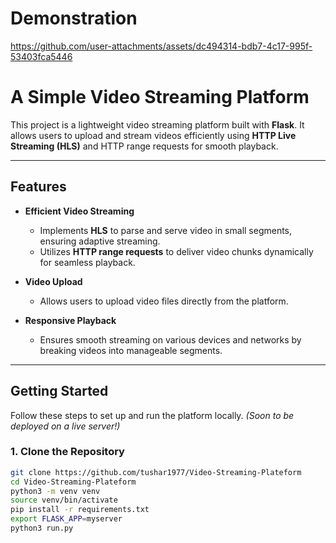 # **Demonstration**

https://github.com/user-attachments/assets/dc494314-bdb7-4c17-995f-53403fca5446

# **A Simple Video Streaming Platform**

This project is a lightweight video streaming platform built with **Flask**. It allows users to upload and stream videos efficiently using **HTTP Live Streaming (HLS)** and HTTP range requests for smooth playback.

---

## **Features**

- **Efficient Video Streaming**

  - Implements **HLS** to parse and serve video in small segments, ensuring adaptive streaming.
  - Utilizes **HTTP range requests** to deliver video chunks dynamically for seamless playback.

- **Video Upload**

  - Allows users to upload video files directly from the platform.

- **Responsive Playback**
  - Ensures smooth streaming on various devices and networks by breaking videos into manageable segments.

---

## **Getting Started**

Follow these steps to set up and run the platform locally. _(Soon to be deployed on a live server!)_

### **1. Clone the Repository**

```bash
git clone https://github.com/tushar1977/Video-Streaming-Plateform
cd Video-Streaming-Plateform
python3 -m venv venv
source venv/bin/activate
pip install -r requirements.txt
export FLASK_APP=myserver
python3 run.py
```

